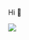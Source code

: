 Hi 👋

<p align="left">  
  <img src="https://count.getloli.com/get/@ligdy7?theme=rule34">
</p> 

<!-- github statistics

<div align="left"><img height="200" src="https://github-readme-stats.vercel.app/api?username=ligdy7&show_icons=true" /></div>

 -->
